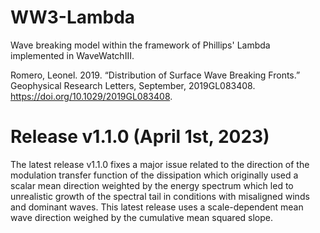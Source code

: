 

# WW3-Lambda
Wave breaking model within the framework of Phillips' Lambda implemented in WaveWatchIII.

Romero, Leonel. 2019. “Distribution of Surface Wave Breaking Fronts.” Geophysical Research Letters, September, 2019GL083408. https://doi.org/10.1029/2019GL083408.

# Release v1.1.0 (April 1st, 2023)
The latest release v1.1.0 fixes a major issue related to the direction of the modulation transfer function of the dissipation which originally used a scalar mean direction weighted by the energy spectrum which led to unrealistic growth of the spectral tail in conditions with misaligned winds and dominant waves. This latest release uses a scale-dependent mean wave direction weighed by the cumulative mean squared slope.
